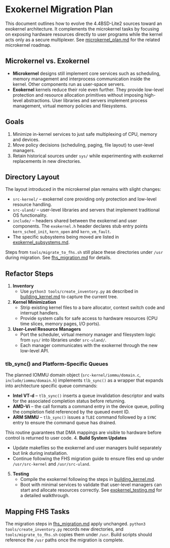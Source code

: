 # Exokernel Migration Plan

This document outlines how to evolve the 4.4BSD-Lite2 sources toward an exokernel architecture. It complements the microkernel tasks by focusing on exposing hardware resources directly to user programs while the kernel acts only as a secure multiplexer. See [microkernel_plan.md](microkernel_plan.md) for the related microkernel roadmap.

## Microkernel vs. Exokernel

* **Microkernel** designs still implement core services such as scheduling, memory management and interprocess communication inside the kernel. Other components run as user-space servers.
* **Exokernel** kernels reduce their role even further. They provide low-level protection and resource allocation primitives without imposing high-level abstractions. User libraries and servers implement process management, virtual memory policies and filesystems.

## Goals

1. Minimize in-kernel services to just safe multiplexing of CPU, memory and devices.
2. Move policy decisions (scheduling, paging, file layout) to user-level managers.
3. Retain historical sources under `sys/` while experimenting with exokernel replacements in new directories.

## Directory Layout

The layout introduced in the microkernel plan remains with slight changes:

- `src-kernel/` – exokernel core providing only protection and low-level resource handling.
- `src-uland/` – user-level libraries and servers that implement traditional OS functionality.
- `include/` – headers shared between the exokernel and user components. The
  `exokernel.h` header declares stub entry points `kern_sched_init`,
  `kern_open` and `kern_vm_fault`.
- The specific subsystems being moved are listed in
[exokernel_subsystems.md](exokernel_subsystems.md).

Steps from `tools/migrate_to_fhs.sh` still place these directories under `/usr` during migration. See [fhs_migration.md](fhs_migration.md) for details.

## Refactor Steps

1. **Inventory**
   - Use `python3 tools/create_inventory.py` as described in [building_kernel.md](building_kernel.md) to capture the current tree.
2. **Kernel Minimization**
   - Strip existing kernel files to a bare allocator, context switch code and interrupt handlers.
   - Provide system calls for safe access to hardware resources (CPU time slices, memory pages, I/O ports).
3. **User-Level Resource Managers**
   - Port the scheduler, virtual memory manager and filesystem logic from `sys/` into libraries under `src-uland/`.
   - Each manager communicates with the exokernel through the new low-level API.

### tlb_sync() and Platform-Specific Queues

The planned IOMMU domain object (`src-kernel/iommu/domain.c`,
`include/iommu/domain.h`) implements `tlb_sync()` as a wrapper that
expands into architecture specific queue commands:

* **Intel VT-d** &ndash; `tlb_sync()` inserts a queue invalidation descriptor
  and waits for the associated completion status before returning.
* **AMD-Vi** &ndash; the call formats a command entry in the device queue,
  polling the completion field referenced by the queued event ID.
* **ARM SMMU** &ndash; `tlb_sync()` issues a `TLBI` command followed by a
  `SYNC` entry to ensure the command queue has drained.

This routine guarantees that DMA mappings are visible to hardware before
control is returned to user code.
4. **Build System Updates**
   - Update makefiles so the exokernel and user managers build separately but link during installation.
   - Continue following the FHS migration guide to ensure files end up under `/usr/src-kernel` and `/usr/src-uland`.
5. **Testing**
   - Compile the exokernel following the steps in [building_kernel.md](building_kernel.md).
   - Boot with minimal services to validate that user-level managers can start and allocate resources correctly. See [exokernel_testing.md](exokernel_testing.md) for a detailed walkthrough.

## Mapping FHS Tasks

The migration steps in [fhs_migration.md](fhs_migration.md) apply unchanged. `python3 tools/create_inventory.py` records new directories, and `tools/migrate_to_fhs.sh` copies them under `/usr`. Build scripts should reference the `/usr` paths once the migration is complete.

